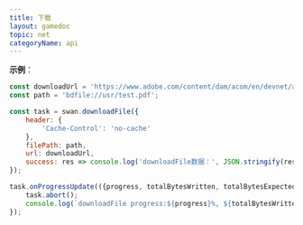 ```yaml
---
title: 下载
layout: gamedoc
topic: net
categoryName: api
---
```


<!-- md game/api/net/_downloadFileContext/downloadFile.md -->
<!-- md game/api/net/_downloadFileContext/DownloadTask.md -->
<!-- md game/api/net/_downloadFileContext/onProgressUpdate.md -->
<!-- md game/api/net/_downloadFileContext/abort.md -->

**示例**：

```js
const downloadUrl = 'https://www.adobe.com/content/dam/acom/en/devnet/acrobat/pdfs/pdf_open_parameters.pdf';
const path = 'bdfile://usr/test.pdf';

const task = swan.downloadFile({
    header: {
        'Cache-Control': 'no-cache'
    },
    filePath: path,
    url: downloadUrl,
    success: res => console.log('downloadFile数据：', JSON.stringify(res))
});

task.onProgressUpdate(({progress, totalBytesWritten, totalBytesExpectedToWrite}) => {
    task.abort();
    console.log(`downloadFile progress:${progress}%, ${totalBytesWritten}/${totalBytesExpectedToWrite}`);
});
```